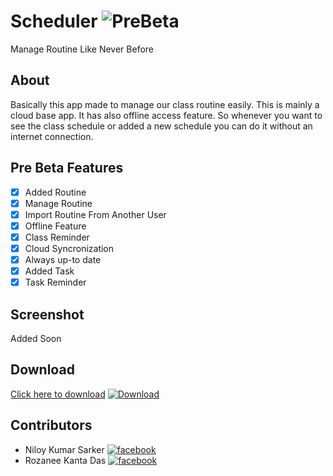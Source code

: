 # Scheduler ![PreBeta](https://img.shields.io/badge/v1.0-Alpha-blue?style=for-the-badge&logo=github)
Manage Routine Like Never Before

## About 
Basically this app made to manage our class routine easily. This is mainly a cloud base app. It has also offline access feature. So whenever you want to see the class schedule or added a new schedule you can do it without an internet connection.
                        
## Pre Beta Features
- [x] Added Routine
- [x] Manage Routine
- [x] Import Routine From Another User
- [x] Offline Feature
- [x] Class Reminder
- [x] Cloud Syncronization
- [x] Always up-to date
- [x] Added Task
- [x] Task Reminder

## Screenshot
Added Soon

## Download

[Click here to download](https://drive.google.com/file/d/1sEyAeLWbaq-CyFBuwft3OqzimXDZuT1w/view?usp=sharing) [![Download](https://img.shields.io/badge/Google%20Drive-blue)](https://drive.google.com/file/d/1sEyAeLWbaq-CyFBuwft3OqzimXDZuT1w/view?usp=sharing)


## Contributors
- Niloy Kumar Sarker  [![facebook](https://img.shields.io/badge/follow-facebook-red?style=social&logo=facebook)](https://fb.com/N33LNILOY)
- Rozanee Kanta Das  [![facebook](https://img.shields.io/badge/follow-facebook-red?style=social&logo=facebook)](https://fb.com/razanee.razanee)
